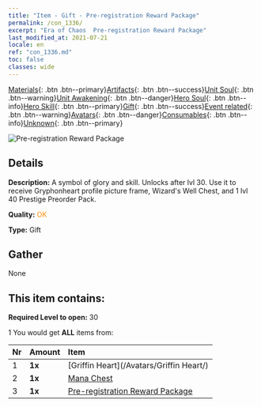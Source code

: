 ```yaml
---
title: "Item - Gift - Pre-registration Reward Package"
permalink: /con_1336/
excerpt: "Era of Chaos  Pre-registration Reward Package"
last_modified_at: 2021-07-21
locale: en
ref: "con_1336.md"
toc: false
classes: wide
---
```

 [Materials](/Items/){: .btn .btn--primary}[Artifacts](/Items/Artifacts/){: .btn .btn--success}[Unit Soul](/Items/UnitSoul/){: .btn .btn--warning}[Unit Awakening](/Items/UnitAwakening/){: .btn .btn--danger}[Hero Soul](/Items/HeroSoul/){: .btn .btn--info}[Hero Skill](/Items/HeroSkill/){: .btn .btn--primary}[Gift](/Items/Gift/){: .btn .btn--success}[Event related](/Items/Events/){: .btn .btn--warning}[Avatars](/Items/Avatars/){: .btn .btn--danger}[Consumables](/Items/Consumables/){: .btn .btn--info}[Unknown](/Items/Unknown/){: .btn .btn--primary}

 ![Pre-registration Reward Package](/images/t/i_906011.png)

## Details
 **Description:** A symbol of glory and skill. Unlocks after lvl 30. Use it to receive Gryphonheart profile picture frame, Wizard's Well Chest, and 1 lvl 40 Prestige Preorder Pack.

 **Quality:** <span style="color: #FF8C00">OK</span>

 **Type:** Gift

## Gather

  None

## This item contains:

 **Required Level to open:** 30

 1 You would get **ALL** items  from:

  | Nr | Amount |     Item    |
  |:---|:-------|:------------|
  | 1 |  **1x** | [Griffin Heart](/Avatars/Griffin Heart/) |  | 
  | 2 |  **1x** | [Mana Chest](/Items/con_1335/) |  | 
  | 3 |  **1x** | [Pre-registration Reward Package](/Items/con_1337/) |  | 
